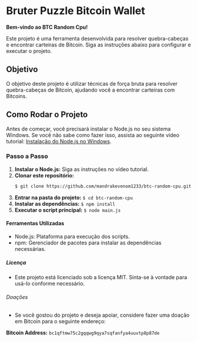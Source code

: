# Bruter Puzzle Bitcoin Wallet

**Bem-vindo ao BTC Random Cpu!**

Este projeto é uma ferramenta desenvolvida para resolver quebra-cabeças e encontrar carteiras de Bitcoin. Siga as instruções abaixo para configurar e executar o projeto.

## Objetivo

O objetivo deste projeto é utilizar técnicas de força bruta para resolver quebra-cabeças de Bitcoin, ajudando você a encontrar carteiras com Bitcoins.

## Como Rodar o Projeto

Antes de começar, você precisará instalar o Node.js no seu sistema Windows. Se você não sabe como fazer isso, assista ao seguinte vídeo tutorial: [Instalação do Node.js no Windows](https://www.youtube.com/watch?v=3bDtzMzaaCw).

### Passo a Passo

1. **Instalar o Node.js:** Siga as instruções no vídeo tutorial.
2. **Clonar este repositório:**
   ```bash
   $ git clone https://github.com/mandrakevenom1233/btc-random-cpu.git
   ```
3. **Entrar na pasta do projeto:**
    ```$ cd btc-random-cpu```
4. **Instalar as dependências:** 
    ```$ npm install```
5. **Executar o script principal:**
    ```$ node main.js```

#### Ferramentas Utilizadas
- Node.js: Plataforma para execução dos scripts.
- npm: Gerenciador de pacotes para instalar as dependências necessárias.

##### Licença
- Este projeto está licenciado sob a licença MIT. Sinta-se à vontade para usá-lo conforme necessário.

###### Doações
- Se você gostou do projeto e deseja apoiar, considere fazer uma doação em Bitcoin para o seguinte endereço:

**Bitcoin Address:**
    ```bc1qftmw75c2gqqwg9qya7sqfanfya4uuvtp8p87de```
